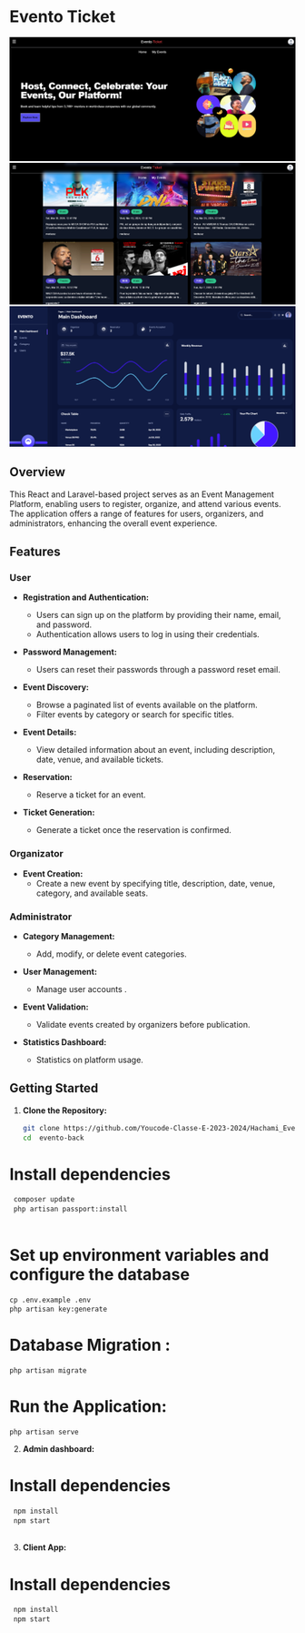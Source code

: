# Evento Ticket

![Evento](https://github.com/Youcode-Classe-E-2023-2024/Hachami_Evento/blob/main/Docs/client_app1.png)
![Evento](https://github.com/Youcode-Classe-E-2023-2024/Hachami_Evento/blob/main/Docs/client_app2.png)
![Evento](https://github.com/Youcode-Classe-E-2023-2024/Hachami_Evento/blob/main/Docs/admin_dashb.png)

## Overview


This React and Laravel-based project serves as an Event Management Platform, enabling users to register, organize, and attend various events. The application offers a range of features for users, organizers, and administrators, enhancing the overall event experience.

## Features

### User

- **Registration and Authentication:**
    - Users can sign up on the platform by providing their name, email, and password.
    - Authentication allows users to log in using their credentials.

- **Password Management:**
    - Users can reset their passwords through a password reset email.

- **Event Discovery:**
    - Browse a paginated list of events available on the platform.
    - Filter events by category or search for specific titles.

- **Event Details:**
    - View detailed information about an event, including description, date, venue, and available tickets.

- **Reservation:**
    - Reserve a ticket for an event.

- **Ticket Generation:**
    - Generate a ticket once the reservation is confirmed.

### Organizator

- **Event Creation:**
    - Create a new event by specifying title, description, date, venue, category, and available seats.


### Administrator

- **Category Management:**
    - Add, modify, or delete event categories.
- **User Management:**
    - Manage user accounts .

- **Event Validation:**
    - Validate events created by organizers before publication.

- **Statistics Dashboard:**
    - Statistics on platform usage.

## Getting Started

1. **Clone the Repository:**
   ```bash
   git clone https://github.com/Youcode-Classe-E-2023-2024/Hachami_Evento.git
   cd  evento-back

# Install dependencies
   ```bash
    composer update
    php artisan passport:install
    
   ```  
# Set up environment variables and configure the database
    cp .env.example .env
    php artisan key:generate
# Database Migration :
    php artisan migrate
# Run the Application:
    php artisan serve

2. **Admin dashboard:**

# Install dependencies
   ```bash
    npm install
    npm start
    
   ```  
3. **Client App:**

# Install dependencies
   ```bash
    npm install
    npm start
    
   ```  





